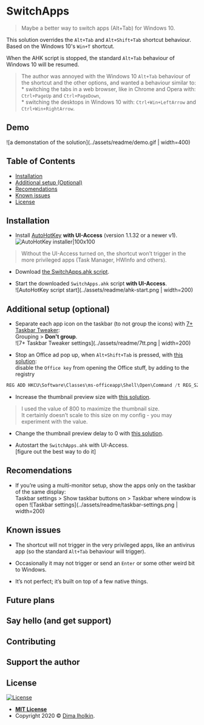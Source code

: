 # SwitchApps

> Maybe a better way to switch apps (Alt+Tab) for Windows 10.

This solution overrides the `Alt+Tab` and `Alt+Shift+Tab` shortcut behaviour.
Based on the Windows 10's `Win+T` shortcut.

When the AHK script is stopped, the standard `Alt+Tab` behaviour of Windows 10 will be resumed.

> The author was annoyed with the Windows 10 `Alt+Tab` behaviour of the shortcut and the other options,
and wanted a behaviour similar to:  
     * switching the tabs in a web browser, like in Chrome and Opera with: `Ctrl+PageUp` and `Ctrl+PageDown`,  
     * switching the desktops in Windows 10 with: `Ctrl+Win+LeftArrow` and `Ctrl+Win+RightArrow`.


## Demo

![a demonstation of the solution](../assets/readme/demo.gif | width=400)

## Table of Contents

* [Installation](#installation)
* [Additional setup (Optional)](#additional-setup-optional)
* [Recomendations](#recomendations)
* [Known issues](#known-issues)
* [License](#license)

## Installation

* Install [AutoHotKey](https://www.autohotkey.com) **with UI-Access** (version 1.1.32 or a newer v1).  
![AutoHotKey installer|100x100](../assets/readme/ahk-setup.png) 

> Without the UI-Access turned on, the shortcut won’t trigger in the more privileged apps (Task Manager, HWInfo and others).

* Download [the SwitchApps.ahk script](https://github.com/dima-iholkin/SwitchApps/releases/latest).

* Start the downloaded `SwitchApps.ahk` script **with UI-Access**.  
![AutoHotKey script start](../assets/readme/ahk-start.png | width=200)  

## Additional setup (optional)

* Separate each app icon on the taskbar (to not group the icons) with [7+ Taskbar Tweaker](https://rammichael.com/7-taskbar-tweaker):  
Grouping > **Don't group**.  
![7+ Taskbar Tweaker settings](../assets/readme/7tt.png | width=200)

* Stop an Office ad pop up, when `Alt+Shift+Tab` is pressed, with [this solution](https://www.howtogeek.com/445318/how-to-remap-the-office-key-on-your-keyboard/):  
disable the `Office key` from opening the Office stuff, by adding to the registry

```powershell
REG ADD HKCU\Software\Classes\ms-officeapp\Shell\Open\Command /t REG_SZ /d rundll32
```

* Increase the thumbnail preview size with [this solution](https://winaero.com/blog/change-taskbar-thumbnail-size-windows-10/).  

> I used the value of 800 to maximize the thumbnail size.  
> It certainly doesn’t scale to this size on my config - you may experiment with the value.

* Change the thumbnail preview delay to 0 with [this solution](https://www.tenforums.com/tutorials/21005-change-delay-time-show-taskbar-thumbnails-windows-10-a.html).

* Autostart the `SwitchApps.ahk` with UI-Access.  
[figure out the best way to do it]

## Recomendations

* If you’re using a multi-monitor setup, show the apps only on the taskbar of the same display:  
Taskbar settings > Show taskbar buttons on > Taskbar where window is open
![Taskbar settings](../assets/readme/taskbar-settings.png  | width=200)

## Known issues

* The shortcut will not trigger in the very privileged apps, like an antivirus app (so the standard `Alt+Tab` behaviour will trigger).

* Occasionally it may not trigger or send an `Enter` or some other weird bit to Windows.

* It’s not perfect; it’s built on top of a few native things.

## Future plans

## Say hello (and get support)

## Contributing

## Support the author

## License

[![License](http://img.shields.io/:license-mit-blue.svg?style=flat-square)](http://badges.mit-license.org)

* **[MIT License](http://opensource.org/licenses/mit-license.php)**
* Copyright 2020 © <a href="https://github.com/dima-iholkin" target="_blank">Dima Iholkin</a>.
